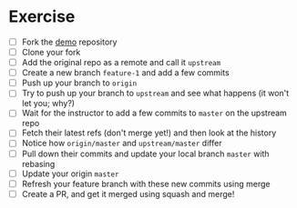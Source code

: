 # Exercise

- [ ] Fork the [demo](https://github.com/AndrewSouthpaw/git-demo-2021-11-12) repository
- [ ] Clone your fork
- [ ] Add the original repo as a remote and call it `upstream`
- [ ] Create a new branch `feature-1` and add a few commits
- [ ] Push up your branch to `origin`
- [ ] Try to push up your branch to `upstream` and see what happens (it won't let you; why?)
- [ ] Wait for the instructor to add a few commits to `master` on the upstream repo
- [ ] Fetch their latest refs (don't merge yet!) and then look at the history
- [ ] Notice how `origin/master` and `upstream/master` differ
- [ ] Pull down their commits and update your local branch `master` with rebasing
- [ ] Update your origin `master`
- [ ] Refresh your feature branch with these new commits using merge
- [ ] Create a PR, and get it merged using squash and merge!
